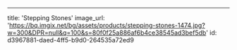 ---
title: 'Stepping Stones'
image_url: 'https://bq.imgix.net/bg/assets/products/stepping-stones-1474.jpg?w=300&DPR=null&q=100&s=80f0f25a886af6b4ce38545ad3bef5db'
id: d3967881-daed-4ff5-b9d0-264535a72ed9
